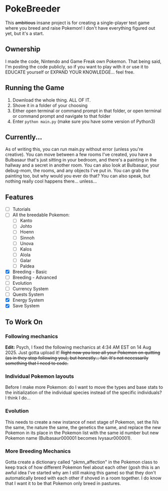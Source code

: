 # PokeBreeder
This ~~ambitious~~ insane project is for creating a single-player text game where you breed and raise Pokemon! I don't have everything figured out yet, but it's a start.

## Ownership

I made the code, Nintendo and Game Freak own Pokemon. That being said, I'm posting the code publicly, so if you want to play with it or use it to EDUCATE yourself or EXPAND YOUR KNOWLEDGE... feel free.

## Running the Game

1. Download the whole thing. ALL OF IT.
2. Shove it in a folder of your choosing
3. Either open terminal or command prompt in that folder, or open terminal or command prompt and navigate to that folder
4. Enter `python main.py` (make sure you have some version of Python3)

## Currently...

As of writing this, you can run main.py without error (unless you're creative). You can move between a few rooms I've created, you have a Bulbasaur that's just sitting in your bedroom, and there's a painting in the hallway and a secret in another room. You can also look at Bulbasaur, your debug-mom, the rooms, and any objects I've put in. You can grab the painting too, but why would you ever do that? You can also speak, but nothing really cool happens there... unless...

## Features
* [ ] Tutorials
* [ ] All the breedable Pokemon:
  * [ ] Kanto
  * [ ] Johto
  * [ ] Hoenn
  * [ ] Sinnoh
  * [ ] Unova
  * [ ] Kalos
  * [ ] Alola
  * [ ] Galar
  * [ ] Paldea
* [x] Breeding - Basic
* [ ] Breeding - Advanced
* [ ] Evolution
* [ ] Currency System
* [ ] Quests System
* [x] Energy System
* [x] Save System

## To Work On

### Following mechanics
**Edit:** Psych, I fixed the following mechanics at 4:34 AM EST on 14 Aug 2025. Just gotta upload it!
~~Right now you lose all your Pokemon on quitting (as in they stop following you), but honestly... fair. It's not necessarily something that I need to code.~~

### Individual Pokemon layouts

Before I make more Pokemon: do I want to move the types and base stats to the initialization of the individual species instead of the specific individuals? I think I do...

### Evolution

This needs to create a new instance of next stage of Pokemon, set the IVs the same, the nature the same, the genetics the same, and replace the new Pokemon in its place in the Pokemon list with the same id number but new Pokemon name (Bulbasaur000001 becomes Ivysaur000001).

### More Breeding Mechanics

Gotta create a dictionary called "pkmn_affection" in the Pokemon class to keep track of how different Pokemon feel about each other (gosh this is an awful idea I've started why am I still making this game) so that they don't automatically breed with each other if shoved in a room together. I do know that I want it to be that Pokemon only breed in pastures.

